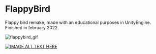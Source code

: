 # FlappyBird

Flappy bird remake, made with an educational purposes in UnityEngine. Finished in february 2022.

![flappybird_gif](https://user-images.githubusercontent.com/49866616/163255605-bda48a78-71b8-4269-8969-6f789cd0eb10.gif)

[![IMAGE ALT TEXT HERE](https://img.youtube.com/vi/SPeXYRGSINo/0.jpg)](https://www.youtube.com/watch?v=SPeXYRGSINo)

